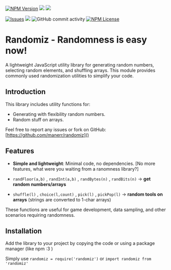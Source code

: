 [![NPM Version](https://img.shields.io/npm/v/npm.svg?style=flat)](https://nodejs.org/en) ![](https://img.shields.io/npm/dm/randomiz.svg) ![](https://img.shields.io/npm/dw/randomiz.svg)



[![Issues](https://img.shields.io/github/issues-raw/manerr/randomiz.svg?maxAge=25000)](https://github.com/manerr/randomiz/issues) ![](https://img.shields.io/github/last-commit/manerr/randomiz.svg)   ![GitHub commit activity](https://img.shields.io/github/commit-activity/y/manerr/randomiz.svg?style=flat) [![NPM License](https://img.shields.io/npm/l/all-contributors.svg?style=flat)](https://opensource.org/license/mit)
# Randomiz - Randomness is easy now!

A lightweight JavaScript utility library for generating random numbers, selecting random elements, and shuffling arrays. This module provides commonly used randomization utilities to simplify your code.

## Introduction

This library includes utility functions for:
- Generating with flexibility random numbers.
- Random stuff on arrays.

Feel free to report any issues or fork on GitHub: [https://github.com/manerr/randomiz]()

## Features

- **Simple and lightweight**: Minimal code, no dependencies. [No more features, what were you waiting from a ranomness library?]

- `randFloor(a,b)` , `randInt(a,b)` , `randBytes(n)` , `randBits(n)` → **get random numbers/arrays**

- `shuffle(l)` , `choice(l,count)`  , `pick(l)` , `pickPop(l)`  → **random tools on arrays** (strings are converted to 1-char arrays)
  


These functions are useful for game development, data sampling, and other scenarios requiring randomness.

## Installation

Add the library to your project by copying the code or using a package manager (like npm :3 )

Simply use `randomiz = require('randomiz')` or `import randomiz from 'randomiz'`

 

